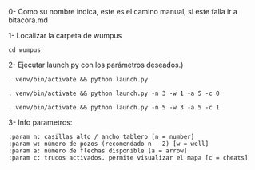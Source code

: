 0- Como su nombre indica, este es el camino manual, si este falla ir a bitacora.md

1- Localizar la carpeta de wumpus

    cd wumpus

2- Ejecutar launch.py con los parámetros deseados.)
    
    . venv/bin/activate && python launch.py
    
    . venv/bin/activate && python launch.py -n 3 -w 1 -a 5 -c 0
    
    . venv/bin/activate && python launch.py -n 5 -w 3 -a 5 -c 1
    
    
3- Info parametros:

    :param n: casillas alto / ancho tablero [n = number]
    :param w: número de pozos (recomendado n - 2) [w = well]
    :param a: número de flechas disponible [a = arrow]
    :param c: trucos activados. permite visualizar el mapa [c = cheats]
